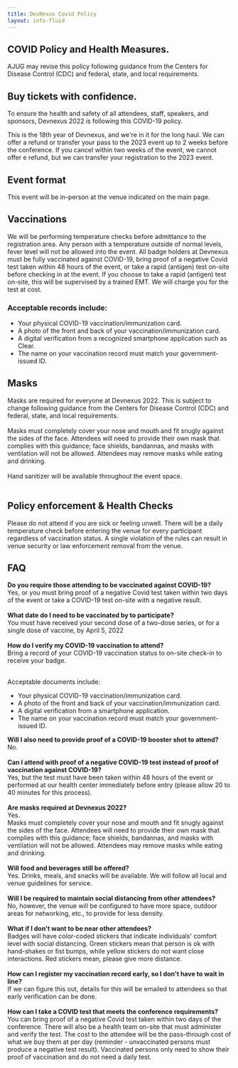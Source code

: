 ```yaml
---
title: DevNexus Covid Policy
layout: info-fluid
---
```



<section><h1 class="featured-header">COVID Policy and Health Measures. </h1>
<p>
AJUG may revise this policy following guidance from the Centers for Disease Control (CDC) and federal, state, and local requirements.
</p>

<h2>Buy tickets with confidence.</h2>
<p>
To ensure the health and safety of all attendees, staff, speakers, and sponsors,  Devnexus 2022 is following this COVID-19 policy.

This is the 18th year of Devnexus, and we're in it for the long haul.
We can offer a refund or transfer your pass to the 2023 event up to 2 weeks before the conference. If you cancel within two weeks of the event, we cannot offer e refund, but we can transfer your registration to the 2023 event.
</p>
<h2>Event format</h2>
<p>
This event will be in-person at the venue indicated on the main page.
</p>
<h2>Vaccinations</h2>
<p>
We will be performing temperature checks before admittance to the registration area. Any person with a temperature outside of normal levels, fever level will not be allowed into the event. All badge holders at Devnexus must be fully vaccinated against COVID-19, bring proof of a negative Covid test taken within 48 hours of the event, or take a rapid (antigen) test on-site before checking in at the event. If you choose to take a rapid (antigen) test on-site, this will be supervised by a trained EMT. We will charge you for the test at cost.  

<h3>Acceptable records include:</h3>
<ul>
<li>Your physical COVID-19 vaccination/immunization card.</li>
<li>A photo of the front and back of your vaccination/immunization card.</li>
<li>A digital verification from a recognized smartphone application such as Clear.</li>
<li>The name on your vaccination record must match your government-issued ID. </li>
</ul>
</p>
<h2>Masks</h2>
<p>
Masks are required for everyone at Devnexus 2022. This is subject to change following guidance from the Centers for Disease Control (CDC) and federal, state, and local requirements.<br/>
<br/>
Masks must completely cover your nose and mouth and fit snugly against the sides of the face. Attendees will need to provide their own mask that complies with this guidance; face shields, bandannas, and masks with ventilation will not be allowed. Attendees may remove masks while eating and drinking.<br/>
<br/>
Hand sanitizer will be available throughout the event space.<br/>
<br/>
</p>
<h2>Policy enforcement & Health Checks</h2>
<p>
Please do not attend if you are sick or feeling unwell. There will be a daily temperature check before entering the venue for every participant regardless of vaccination status. A single violation of the rules can result in venue security or law enforcement removal from the venue.
</p>

<h2>FAQ</h2>
<p>
<b>Do you require those attending to be vaccinated against COVID-19?</b><br/>
Yes, or you must bring proof of a negative Covid test taken within two days of the event or take a COVID-19 test on-site with a negative result.
<br/><br/>
<b>What date do I need to be vaccinated by to participate?</b><br/>
You must have received your second dose of a two-dose series, or for a single dose of vaccine, by April 5, 2022
<br/><br/>
<b>How do I verify my COVID-19 vaccination to attend?</b><br/>
Bring a record of your COVID-19 vaccination status to on-site check-in to receive your badge.

<br />Acceptable documents include:

<ul><li>Your physical COVID-19 vaccination/immunization card.</li>
<li>A photo of the front and back of your vaccination/immunization card.</li>
<li>A digital verification from a smartphone application.</li>
<li>The name on your vaccination record must match your government-issued ID.</li>
</ul>

<p>
<b>Will I also need to provide proof of a COVID-19 booster shot to attend?</b><br/>
No.<br/>
<br/>
<b>Can I attend with proof of a negative COVID-19 test instead of proof of vaccination against COVID-19?</b><br/>
Yes, but the test must have been taken within 48 hours of the event or performed at our health center immediately before entry (please allow 20 to 40 minutes for this process).
<br/><br/>
<b>Are masks required at Devnexus 2022?</b><br/>
Yes.<br/>
Masks must completely cover your nose and mouth and fit snugly against the sides of the face. Attendees will need to provide their own mask that complies with this guidance; face shields, bandannas, and masks with ventilation will not be allowed. Attendees may remove masks while eating and drinking.
<br/><br/>
<b>Will food and beverages still be offered?</b><br/>
Yes. Drinks, meals, and snacks will be available. We will follow all local and venue guidelines for service.
<br/><br/>
<b>Will I be required to maintain social distancing from other attendees?</b><br/>
No, however, the venue will be configured to have more space, outdoor areas for networking, etc., to provide for less density.
<br/><br/>
<b>What if I don't want to be near other attendees?</b><br/>
Badges will have color-coded stickers that indicate individuals' comfort level with social distancing. Green stickers mean that person is ok with hand-shakes or fist bumps, while yellow stickers do not want close interactions. Red stickers mean, please give more distance.
<br/><br/>
<b>How can I register my vaccination record early, so I don't have to wait in line?</b><br/>
If we can figure this out, details for this will be emailed to attendees so that early verification can be done.
<br/><br/>
<b>How can I take a COVID test that meets the conference requirements?</b><br/>
You can bring proof of a negative Covid test taken within two days of the conference. There will also be a health team on-site that must administer and verify the test. The cost to the attendee will be the pass-through cost of what we buy them at per day (reminder - unvaccinated persons must produce a negative test result). Vaccinated persons only need to show their proof of vaccination and do not need a daily test.
</p>
</section>